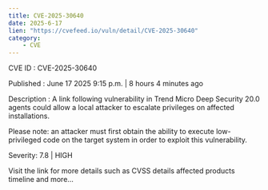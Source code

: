 ```yaml
---
title: CVE-2025-30640
date: 2025-6-17
lien: "https://cvefeed.io/vuln/detail/CVE-2025-30640"
category:
    - CVE
---
```


CVE ID : CVE-2025-30640

Published :  June 17
2025
9:15 p.m. | 8 hours
4 minutes ago

Description : A link following vulnerability in Trend Micro Deep Security 20.0 agents could allow a local attacker to escalate privileges on affected installations.

Please note: an attacker must first obtain the ability to execute low-privileged code on the target system in order to exploit this vulnerability.

Severity: 7.8 | HIGH

Visit the link for more details
such as CVSS details
affected products
timeline
and more...
